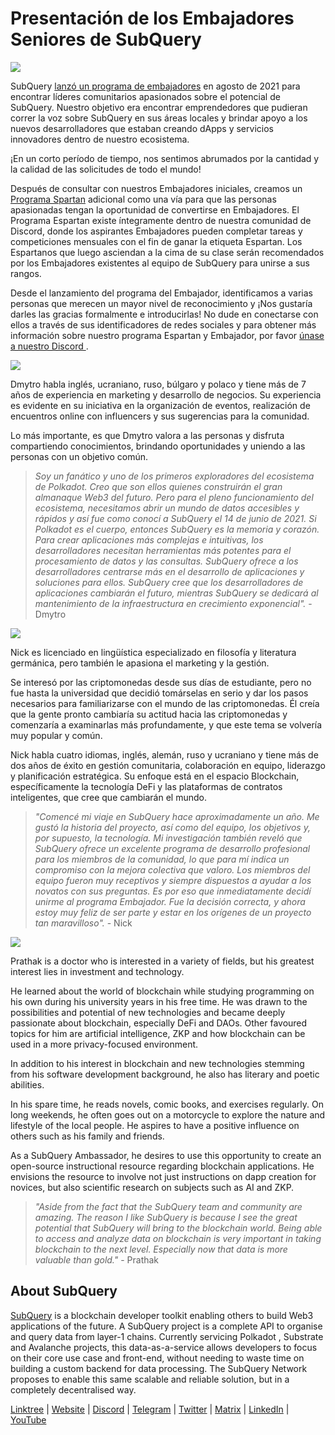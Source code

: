 # Presentación de los Embajadores Seniores de SubQuery

![](https://miro.medium.com/max/1400/0*E059TXajzXqkqW2g)

SubQuery [lanzó un programa de embajadores](./20210713-Introducing-the-SubQuery-Ambassador-Program.md) en agosto de 2021 para encontrar líderes comunitarios apasionados sobre el potencial de SubQuery. Nuestro objetivo era encontrar emprendedores que pudieran correr la voz sobre SubQuery en sus áreas locales y brindar apoyo a los nuevos desarrolladores que estaban creando dApps y servicios innovadores dentro de nuestro ecosistema.

¡En un corto período de tiempo, nos sentimos abrumados por la cantidad y la calidad de las solicitudes de todo el mundo!

Después de consultar con nuestros Embajadores iniciales, creamos un [Programa Spartan](./20211101-spartan-programme.md) adicional como una vía para que las personas apasionadas tengan la oportunidad de convertirse en Embajadores. El Programa Espartan existe íntegramente dentro de nuestra comunidad de Discord, donde los aspirantes Embajadores pueden completar tareas y competiciones mensuales con el fin de ganar la etiqueta Espartan. Los Espartanos que luego asciendan a la cima de su clase serán recomendados por los Embajadores existentes al equipo de SubQuery para unirse a sus rangos.

Desde el lanzamiento del programa del Embajador, identificamos a varias personas que merecen un mayor nivel de reconocimiento y ¡Nos gustaría darles las gracias formalmente e introducirlas! No dude en conectarse con ellos a través de sus identificadores de redes sociales y para obtener más información sobre nuestro programa Espartan y Embajador, por favor [ únase a nuestro Discord ](https://discord.com/invite/subquery).

![](https://miro.medium.com/max/1400/0*I0VcN-hdcTZzeA6l)

Dmytro habla inglés, ucraniano, ruso, búlgaro y polaco y tiene más de 7 años de experiencia en marketing y desarrollo de negocios. Su experiencia es evidente en su iniciativa en la organización de eventos, realización de encuentros online con influencers y sus sugerencias para la comunidad.

Lo más importante, es que Dmytro valora a las personas y disfruta compartiendo conocimientos, brindando oportunidades y uniendo a las personas con un objetivo común.

> _Soy un fanático y uno de los primeros exploradores del ecosistema de Polkadot. Creo que son ellos quienes construirán el gran almanaque Web3 del futuro. Pero para el pleno funcionamiento del ecosistema, necesitamos abrir un mundo de datos accesibles y rápidos y así fue como conocí a SubQuery el 14 de junio de 2021. Si Polkadot es el cuerpo, entonces SubQuery es la memoria y corazón. Para crear aplicaciones más complejas e intuitivas, los desarrolladores necesitan herramientas más potentes para el procesamiento de datos y las consultas. SubQuery ofrece a los desarrolladores centrarse más en el desarrollo de aplicaciones y soluciones para ellos. SubQuery cree que los desarrolladores de aplicaciones cambiarán el futuro, mientras SubQuery se dedicará al mantenimiento de la infraestructura en crecimiento exponencial"._ - Dmytro

![](https://miro.medium.com/max/1400/0*fh2pBSbhmMkXWYqz)

Nick es licenciado en lingüística especializado en filosofía y literatura germánica, pero también le apasiona el marketing y la gestión.

Se interesó por las criptomonedas desde sus días de estudiante, pero no fue hasta la universidad que decidió tomárselas en serio y dar los pasos necesarios para familiarizarse con el mundo de las criptomonedas. Él creía que la gente pronto cambiaría su actitud hacia las criptomonedas y comenzaría a examinarlas más profundamente, y que este tema se volvería muy popular y común.

Nick habla cuatro idiomas, inglés, alemán, ruso y ucraniano y tiene más de dos años de éxito en gestión comunitaria, colaboración en equipo, liderazgo y planificación estratégica. Su enfoque está en el espacio Blockchain, específicamente la tecnología DeFi y las plataformas de contratos inteligentes, que cree que cambiarán el mundo.

> _"Comencé mi viaje en SubQuery hace aproximadamente un año. Me gustó la historia del proyecto, así como del equipo, los objetivos y, por supuesto, la tecnología. Mi investigación también reveló que SubQuery ofrece un excelente programa de desarrollo profesional para los miembros de la comunidad, lo que para mí indica un compromiso con la mejora colectiva que valoro. Los miembros del equipo fueron muy receptivos y siempre dispuestos a ayudar a los novatos con sus preguntas. Es por eso que inmediatamente decidí unirme al programa Embajador. Fue la decisión correcta, y ahora estoy muy feliz de ser parte y estar en los orígenes de un proyecto tan maravilloso"._ - Nick

![](https://miro.medium.com/max/1400/0*UAl7Xw8tJuJ44SrF)

Prathak is a doctor who is interested in a variety of fields, but his greatest interest lies in investment and technology.

He learned about the world of blockchain while studying programming on his own during his university years in his free time. He was drawn to the possibilities and potential of new technologies and became deeply passionate about blockchain, especially DeFi and DAOs. Other favoured topics for him are artificial intelligence, ZKP and how blockchain can be used in a more privacy-focused environment.

In addition to his interest in blockchain and new technologies stemming from his software development background, he also has literary and poetic abilities.

In his spare time, he reads novels, comic books, and exercises regularly. On long weekends, he often goes out on a motorcycle to explore the nature and lifestyle of the local people. He aspires to have a positive influence on others such as his family and friends.

As a SubQuery Ambassador, he desires to use this opportunity to create an open-source instructional resource regarding blockchain applications. He envisions the resource to involve not just instructions on dapp creation for novices, but also scientific research on subjects such as AI and ZKP.

> _"Aside from the fact that the SubQuery team and community are amazing. The reason I like SubQuery is because I see the great potential that SubQuery will bring to the blockchain world. Being able to access and analyze data on blockchain is very important in taking blockchain to the next level. Especially now that data is more valuable than gold."_ - Prathak

## About SubQuery

[SubQuery](https://subquery.network) is a blockchain developer toolkit enabling others to build Web3 applications of the future. A SubQuery project is a complete API to organise and query data from layer-1 chains. Currently servicing Polkadot , Substrate and Avalanche projects, this data-as-a-service allows developers to focus on their core use case and front-end, without needing to waste time on building a custom backend for data processing. The SubQuery Network proposes to enable this same scalable and reliable solution, but in a completely decentralised way.

​​[Linktree](https://linktr.ee/subquerynetwork) | [Website](https://subquery.network/) | [Discord](https://discord.com/invite/78zg8aBSMG) | [Telegram](https://t.me/subquerynetwork) | [Twitter](https://twitter.com/subquerynetwork) | [Matrix](https://matrix.to/#/#subquery:matrix.org) | [LinkedIn](https://www.linkedin.com/company/subquery) | [YouTube](https://www.youtube.com/channel/UCi1a6NUUjegcLHDFLr7CqLw)

